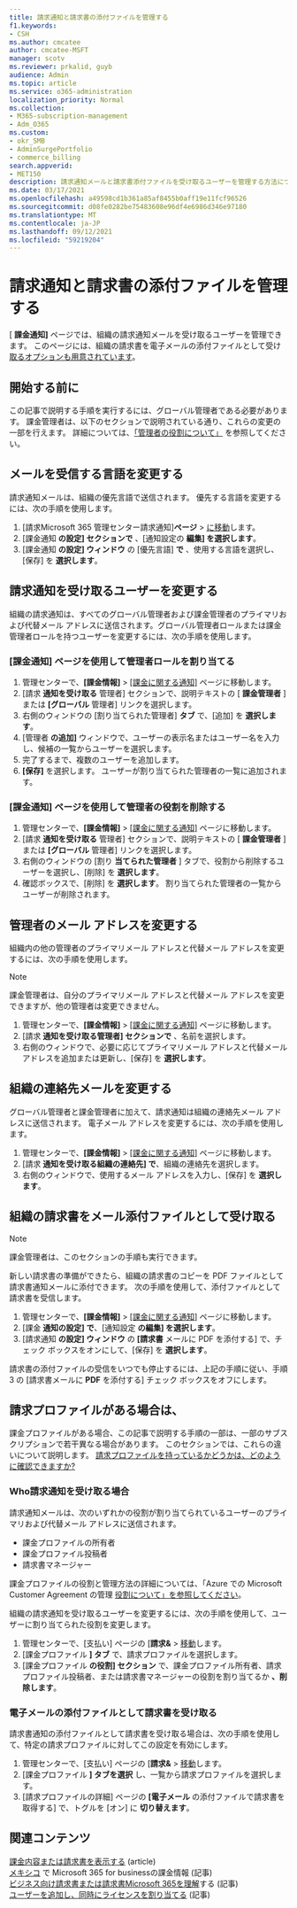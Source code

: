 ```yaml
---
title: 請求通知と請求書の添付ファイルを管理する
f1.keywords:
- CSH
ms.author: cmcatee
author: cmcatee-MSFT
manager: scotv
ms.reviewer: prkalid, guyb
audience: Admin
ms.topic: article
ms.service: o365-administration
localization_priority: Normal
ms.collection:
- M365-subscription-management
- Adm_O365
ms.custom:
- okr_SMB
- AdminSurgePortfolio
- commerce_billing
search.appverid:
- MET150
description: 請求通知メールと請求書添付ファイルを受け取るユーザーを管理する方法について学習します。
ms.date: 03/17/2021
ms.openlocfilehash: a49598cd1b361a85af8455b0aff19e11fcf96526
ms.sourcegitcommit: d08fe0282be75483608e96df4e6986d346e97180
ms.translationtype: MT
ms.contentlocale: ja-JP
ms.lasthandoff: 09/12/2021
ms.locfileid: "59219204"
---
```

# <a name="manage-billing-notifications-and-invoice-attachments"></a>請求通知と請求書の添付ファイルを管理する

[ **課金通知]** ページでは、組織の請求通知メールを受け取るユーザーを管理できます。 このページには、組織の請求書を電子メールの添付ファイルとして受け [取るオプションも用意されています](#receive-your-organizations-invoices-as-email-attachments)。

## <a name="before-you-begin"></a>開始する前に

この記事で説明する手順を実行するには、グローバル管理者である必要があります。 課金管理者は、以下のセクションで説明されている通り、これらの変更の一部を行えます。 詳細については、[「管理者の役割について」](../../admin/add-users/about-admin-roles.md) を参照してください。

## <a name="change-the-language-you-receive-email-in"></a>メールを受信する言語を変更する

請求通知メールは、組織の優先言語で送信されます。 優先する言語を変更するには、次の手順を使用します。

1. [請求Microsoft 365 管理センター請求通知]**ページ**  >  <a href="https://go.microsoft.com/fwlink/p/?linkid=853212" target="_blank">に移動</a>します。
2. [課金通知 **の設定] セクションで** 、[通知設定の **編集] を選択します**。
3. [課金通知 **の設定] ウィンドウ** の [優先言語] **で** 、使用する言語を選択し、[保存] を **選択します**。

## <a name="change-who-receives-billing-notifications"></a>請求通知を受け取るユーザーを変更する

組織の請求通知は、すべてのグローバル管理者および課金管理者のプライマリおよび代替メール アドレスに送信されます。グローバル管理者ロールまたは課金管理者ロールを持つユーザーを変更するには、次の手順を使用します。

### <a name="assign-admin-roles-by-using-the-billing-notifications-page"></a>[課金通知] ページを使用して管理者ロールを割り当てる

1. 管理センターで、**[課金情報]** > <a href="https://go.microsoft.com/fwlink/p/?linkid=853212" target="_blank">[課金に関する通知]</a> ページに移動します。
2. [請求 **通知を受け取る** 管理者] セクションで、説明テキストの [ **課金管理者** ] または **[グローバル** 管理者] リンクを選択します。
3. 右側のウィンドウの [割り当てられた管理者] **タブ** で、[追加] を **選択します**。
4. [管理者 **の追加]** ウィンドウで、ユーザーの表示名またはユーザー名を入力し、候補の一覧からユーザーを選択します。
5. 完了するまで、複数のユーザーを追加します。
6. **[保存]** を選択します。 ユーザーが割り当てられた管理者の一覧に追加されます。

### <a name="remove-admin-roles-by-using-the-billing-notifications-page"></a>[課金通知] ページを使用して管理者の役割を削除する

1. 管理センターで、**[課金情報]** > <a href="https://go.microsoft.com/fwlink/p/?linkid=853212" target="_blank">[課金に関する通知]</a> ページに移動します。
2. [請求 **通知を受け取る** 管理者] セクションで、説明テキストの [ **課金管理者** ] または **[グローバル** 管理者] リンクを選択します。
3. 右側のウィンドウの [割り **当てられた管理者** ] タブで、役割から削除するユーザーを選択し、[削除] を **選択します**。
4. 確認ボックスで、[削除] を **選択します**。 割り当てられた管理者の一覧からユーザーが削除されます。

## <a name="change-the-email-addresses-for-admins"></a>管理者のメール アドレスを変更する

組織内の他の管理者のプライマリメール アドレスと代替メール アドレスを変更するには、次の手順を使用します。

> [!NOTE]
> 課金管理者は、自分のプライマリメール アドレスと代替メール アドレスを変更できますが、他の管理者は変更できません。

1. 管理センターで、**[課金情報]** > <a href="https://go.microsoft.com/fwlink/p/?linkid=853212" target="_blank">[課金に関する通知]</a> ページに移動します。
2. [請求 **通知を受け取る管理者] セクションで** 、名前を選択します。
3. 右側のウィンドウで、必要に応じてプライマリメール アドレスと代替メール アドレスを追加または更新し、[保存] を **選択します**。

## <a name="change-your-organizations-contact-email"></a>組織の連絡先メールを変更する

グローバル管理者と課金管理者に加えて、請求通知は組織の連絡先メール アドレスに送信されます。 電子メール アドレスを変更するには、次の手順を使用します。

1. 管理センターで、**[課金情報]** > <a href="https://go.microsoft.com/fwlink/p/?linkid=853212" target="_blank">[課金に関する通知]</a> ページに移動します。
2. [請求 **通知を受け取る組織の連絡先] で**、組織の連絡先を選択します。
3. 右側のウィンドウで、使用するメール アドレスを入力し、[保存] を **選択します**。

## <a name="receive-your-organizations-invoices-as-email-attachments"></a>組織の請求書をメール添付ファイルとして受け取る

> [!NOTE]
> 課金管理者は、このセクションの手順も実行できます。

新しい請求書の準備ができたら、組織の請求書のコピーを PDF ファイルとして請求書通知メールに添付できます。 次の手順を使用して、添付ファイルとして請求書を受信します。

1. 管理センターで、**[課金情報]** > <a href="https://go.microsoft.com/fwlink/p/?linkid=853212" target="_blank">[課金に関する通知]</a> ページに移動します。
2. [課金 **通知の設定] で**、[通知設定 **の編集] を選択します**。
3. [請求通知 **の設定] ウィンドウ** の **[請求書** メールに PDF を添付する] で、チェック ボックスをオンにして、[保存] を **選択します**。

請求書の添付ファイルの受信をいつでも停止するには、上記の手順に従い、手順 3 の [請求書メールに **PDF** を添付する] チェック ボックスをオフにします。

## <a name="what-if-i-have-a-billing-profile"></a>請求プロファイルがある場合は、

課金プロファイルがある場合、この記事で説明する手順の一部は、一部のサブスクリプションで若干異なる場合があります。 このセクションでは、これらの違いについて説明します。 [請求プロファイルを持っているかどうかは、どのように確認できますか?](manage-billing-profiles.md)

### <a name="who-receives-billing-notifications"></a>Who請求通知を受け取る場合

請求通知メールは、次のいずれかの役割が割り当てられているユーザーのプライマリおよび代替メール アドレスに送信されます。

- 課金プロファイルの所有者
- 課金プロファイル投稿者
- 請求書マネージャー

課金プロファイルの役割と管理方法の詳細については、「Azure での Microsoft Customer Agreement の管理 [役割について」を参照してください](/azure/cost-management-billing/manage/understand-mca-roles)。

組織の請求通知を受け取るユーザーを変更するには、次の手順を使用して、ユーザーに割り当てられた役割を変更します。

1. 管理センターで、[支払い] ページの [**請求&**  >  <a href="https://go.microsoft.com/fwlink/p/?linkid=2102895" target="_blank">移動</a>します。
2. [課金プロファイル **] タブ** で、請求プロファイルを選択します。
3. [課金プロファイル **の役割] セクション** で、課金プロファイル所有者、請求プロファイル投稿者、または請求書マネージャーの役割を割り当てるか **、削除します**。

### <a name="receive-invoices-as-email-attachments"></a>電子メールの添付ファイルとして請求書を受け取る

請求書通知の添付ファイルとして請求書を受け取る場合は、次の手順を使用して、特定の請求プロファイルに対してこの設定を有効にします。

1. 管理センターで、[支払い] ページの [**請求&**  >  <a href="https://go.microsoft.com/fwlink/p/?linkid=2102895" target="_blank">移動</a>します。
2. [課金プロファイル **] タブを選択** し、一覧から請求プロファイルを選択します。
3. [請求プロファイルの詳細] ページの **[電子メール** の添付ファイルで請求書を取得する] で、トグルを [オン] に **切り替えます**。

## <a name="related-content"></a>関連コンテンツ

[課金内容または請求書を表示する](view-your-bill-or-invoice.md) (article)\
[メキシコ](mexico-billing-info.md) で Microsoft 365 for businessの課金情報 (記事) \
[ビジネス向け請求書または請求書Microsoft 365を理解](understand-your-invoice2.md)する (記事)\
[ユーザーを追加し、同時にライセンスを割り当てる](../../admin/add-users/add-users.md) (記事)
